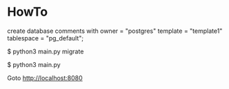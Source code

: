 # HowTo

create database comments with owner = "postgres" template = "template1" tablespace = "pg_default";

$ python3 main.py migrate

$ python3 main.py

Goto [http://localhost:8080](http://localhost:8080)
